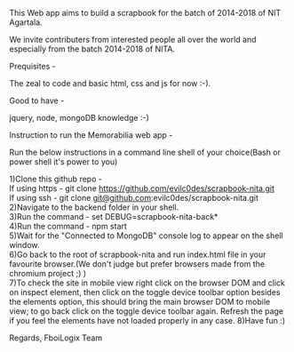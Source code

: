 This Web app aims to build a scrapbook for the batch of 2014-2018 of NIT Agartala. 

We invite contributers from interested people all over the world and especially from the batch 2014-2018 of NITA.

Prequisites -

The zeal to code and basic html, css and js for now :-). 

Good to have - 

jquery, node, mongoDB knowledge :-) 

Instruction to run the Memorabilia web app - 

Run the below instructions in a command line shell of your choice(Bash or power shell it's power to you) 

1)Clone this github repo -<br />
If using https - git clone https://github.com/evilc0des/scrapbook-nita.git<br />
If using ssh - git clone git@github.com:evilc0des/scrapbook-nita.git <br />
2)Navigate to the backend folder in your shell.<br />
3)Run the command - set DEBUG=scrapbook-nita-back*<br />
4)Run the command - npm start<br />
5)Wait for the "Connected to MongoDB" console log to appear on the shell window.<br />
6)Go back to the root of scrapbook-nita and run index.html file in your favourite browser.(We don't judge but prefer browsers made from the chromium project ;) )<br />
7)To check the site in mobile view right click on the browser DOM and click on inspect element, then click on the toggle device toolbar option besides the elements option, this should bring the main browser DOM to mobile view; to go back click on the toggle device toolbar again. Refresh the page if you feel the elements have not loaded properly in any case.
8)Have fun :)<br />

Regards,
FboiLogix Team 

